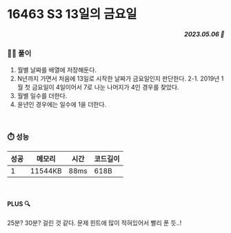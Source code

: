 # 16463 S3 13일의 금요일
##### <p align="right"> 2023.05.06 📆 </p> 

 
### 👩‍🏫 풀이
1. 월별 날짜를 배열에 저장해둔다.
2. N년까지 가면서 처음에 13일로 시작한 날짜가 금요일인지 판단한다.
2-1. 2019년 1월 첫 금요일이 4일이어서 7로 나눈 나머지가 4인 경우를 찾았다.
3. 월별 일수를 더한다.
4. 윤년인 경우에는 일수에 1을 더한다.

<br>

### ⏱️ 성능
<!-- 테이블 -->
성공 |메모리 | 시간 | 코드길이
---|---|---|---|
1|11544KB|88ms|618B

<br>

#### PLUS 🔍
25분? 30분? 걸린 것 같다.
문제 힌트에 많이 적혀있어서 빨리 푼 듯..!
